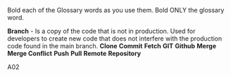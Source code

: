 Bold each of the Glossary words as you use them.  Bold ONLY the glossary word.

  **Branch** - Is a copy of the code that is not in production. Used for developers to create new code that does not interfere with the production code found in the main branch.
  **Clone**
  **Commit**
  **Fetch**
  **GIT**
  **Github**
  **Merge**
  **Merge Conflict**
  **Push**
  **Pull**
  **Remote**
  **Repository**

A02
